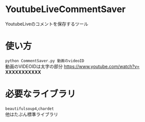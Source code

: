 # YoutubeLiveCommentSaver
YoutubeLiveのコメントを保存するツール

# 使い方
`python CommentSaver.py 動画のvideoID`  
動画のVIDEOIDは太字の部分
https://www.youtube.com/watch?v= **XXXXXXXXXXX**

# 必要なライブラリ
`beautifulsoup4`,`chardet`  
他はたぶん標準ライブラリ
